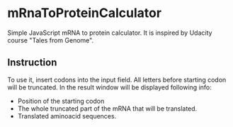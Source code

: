 # mRnaToProteinCalculator
Simple JavaScript mRNA to protein calculator.
It is inspired by Udacity course "Tales from Genome".
## Instruction
To use it, insert codons into the input field.
All letters before starting codon will be truncated.
In the result window will be displayed following info:
- Position of the starting codon
- The whole truncated part of the mRNA that will be translated.
- Translated aminoacid sequences.
